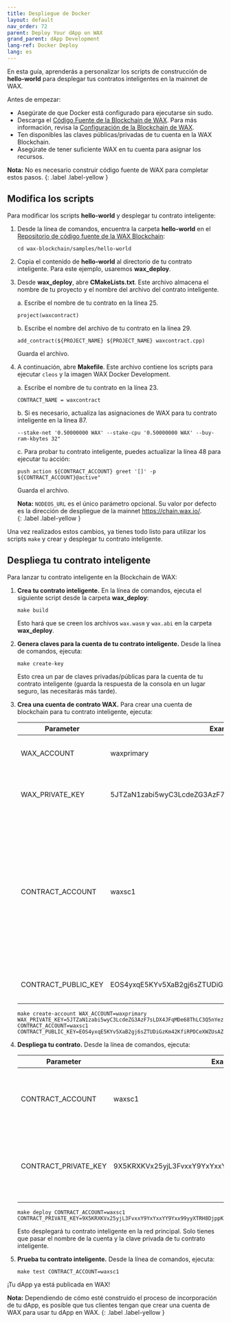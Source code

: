 ```yaml
---
title: Despliegue de Docker
layout: default
nav_order: 72
parent: Deploy Your dApp on WAX
grand_parent: dApp Development
lang-ref: Docker Deploy
lang: es
---
```


En esta guía, aprenderás a personalizar los scripts de construcción de **hello-world** para desplegar tus contratos inteligentes en la mainnet de WAX.

Antes de empezar:

* Asegúrate de que Docker está configurado para ejecutarse sin sudo.
* Descarga el <a href="https://github.com/worldwide-asset-exchange/wax-blockchain" target="_blank">Código Fuente de la Blockchain de WAX</a>. Para más información, revisa la [Configuración de la Blockchain de WAX](/es/dapp-development/wax-blockchain-setup/).
* Ten disponibles las claves públicas/privadas de tu cuenta en la WAX Blockchain.
* Asegúrate de tener suficiente WAX en tu cuenta para asignar los recursos. 

<strong>Nota:</strong> No es necesario construir código fuente de WAX para completar estos pasos. 
{: .label .label-yellow }

## Modifica los scripts

Para modificar los scripts **hello-world** y desplegar tu contrato inteligente:

1. Desde la línea de comandos, encuentra la carpeta **hello-world** en el <a href="https://github.com/worldwide-asset-exchange/wax-blockchain" target="_blank">Repositorio de código fuente de la WAX Blockchain</a>:

    ```shell
    cd wax-blockchain/samples/hello-world
    ```

3. Copia el contenido de **hello-world** al directorio de tu contrato inteligente. Para este ejemplo, usaremos **wax_deploy**. 

4. Desde **wax_deploy**, abre **CMakeLists.txt**. Este archivo almacena el nombre de tu proyecto y el nombre del archivo del contrato inteligente.

    a. Escribe el nombre de tu contrato en la línea 25.
    ```shell
    project(waxcontract)
    ```

    b. Escribe el nombre del archivo de tu contrato en la línea 29.

    ```shell
    add_contract(${PROJECT_NAME} ${PROJECT_NAME} waxcontract.cpp)
    ```

    Guarda el archivo.

5. A continuación, abre **Makefile**. Este archivo contiene los scripts para ejecutar `cleos` y la imagen WAX Docker Development.

    a. Escribe el nombre de tu contrato en la línea 23.
    ```shell
    CONTRACT_NAME = waxcontract
    ```

    b. Si es necesario, actualiza las asignaciones de WAX para tu contrato inteligente en la línea 87.
    ```shell
    --stake-net '0.50000000 WAX' --stake-cpu '0.50000000 WAX' --buy-ram-kbytes 32"
    ```

    c. Para probar tu contrato inteligente, puedes actualizar la línea 48 para ejecutar tu acción:

    ```shell
    push action ${CONTRACT_ACCOUNT} greet '[]' -p ${CONTRACT_ACCOUNT}@active"
    ```

    Guarda el archivo.


    <strong>Nota:</strong> `NODEOS_URL` es el único parámetro opcional. Su valor por defecto es la dirección de despliegue de la mainnet https://chain.wax.io/.  
    {: .label .label-yellow }

Una vez realizados estos cambios, ya tienes todo listo para utilizar los scripts `make` y crear y desplegar tu contrato inteligente.

## Despliega tu contrato inteligente

Para lanzar tu contrato inteligente en la Blockchain de WAX:

1. **Crea tu contrato inteligente.** En la línea de comandos, ejecuta el siguiente script desde la carpeta **wax_deploy**:

    ```shell
    make build
    ```

    Esto hará que se creen los archivos `wax.wasm` y `wax.abi` en la carpeta **wax_deploy**.

2. **Genera claves para la cuenta de tu contrato inteligente.** Desde la línea de comandos, ejecuta:

    ```shell
    make create-key
    ```

    Esto crea un par de claves privadas/públicas para la cuenta de tu contrato inteligente (guarda la respuesta de la consola en un lugar seguro, las necesitarás más tarde).

4. **Crea una cuenta de contrato WAX.** Para crear una cuenta de blockchain para tu contrato inteligente, ejecuta:

    <table>
    <thead>
    <tr>
    <th style="width:28%">Parameter</th>
    <th>Example</th>
    <th>Description</th>
    </tr>
    </thead>

    <tbody>
    <tr>
    <td>WAX_ACCOUNT</td>
    <td>waxprimary</td>
    <td>El nombre de tu cuenta de desarrollador de dApp.</td>
    </tr>

    <tr>
    <td>WAX_PRIVATE_KEY</td>
    <td>5JTZaN1zabi5wyC3LcdeZG3AzF7sLDX4JFqMDe68ThLC3Q5nYez</td>
    <td>Clave privada para tu cuenta de desarrollador de dApp.</td>
    </tr>

    <tr>
    <td>CONTRACT_ACCOUNT</td>
    <td>waxsc1</td>
    <td>Especifica un nuevo nombre para tu cuenta de contrato inteligente. Los nombres de las cuentas deben tener menos de 13 caracteres y sólo contener letras [a-z] y números [1-5].</td>
    </tr>

    <tr>
    <td>CONTRACT_PUBLIC_KEY</td>
    <td>EOS4yxqE5KYv5XaB2gj6sZTUDiGzKm42KfiRPDCeXWZUsAZZVXk1F</td>
    <td>Nueva clave pública creada en el paso 2.</td>
    </tr>
    </tbody>
    </table>
 
    ```shell
    make create-account WAX_ACCOUNT=waxprimary WAX_PRIVATE_KEY=5JTZaN1zabi5wyC3LcdeZG3AzF7sLDX4JFqMDe68ThLC3Q5nYez CONTRACT_ACCOUNT=waxsc1 CONTRACT_PUBLIC_KEY=EOS4yxqE5KYv5XaB2gj6sZTUDiGzKm42KfiRPDCeXWZUsAZZVXk1F
    ```

5. **Despliega tu contrato.** Desde la línea de comandos, ejecuta: 

    <table>
    <thead>
    <tr>
    <th style="width:28%">Parameter</th>
    <th>Example</th>
    <th>Description</th>
    </tr>
    </thead>

    <tbody>
    <tr>
    <td>CONTRACT_ACCOUNT</td>
    <td>waxsc1</td>
    <td>El nombre que especificaste para la cuenta de tu contrato inteligente.</td>
    </tr>

    <tr>
    <td>CONTRACT_PRIVATE_KEY</td>
    <td>9X5KRXKVx25yjL3FvxxY9YxYxxYY9Yxx99yyXTRH8DjppKpD9tKtVz</td>
    <td>Clave privada de la cuenta de tu contrato inteligente (que creaste en el paso 2).</td>
    </tr>
    </tbody>
    </table>

    ```shell
    make deploy CONTRACT_ACCOUNT=waxsc1 CONTRACT_PRIVATE_KEY=9X5KRXKVx25yjL3FvxxY9YxYxxYY9Yxx99yyXTRH8DjppKpD9tKtVz
    ```

    Esto desplegará tu contrato inteligente en la red principal. Solo tienes que pasar el nombre de la cuenta y la clave privada de tu contrato inteligente.

5. **Prueba tu contrato inteligente.** Desde la línea de comandos, ejecuta:

    ```shell
    make test CONTRACT_ACCOUNT=waxsc1
    ```

¡Tu dApp ya está publicada en WAX! 

<strong>Nota:</strong> Dependiendo de cómo esté construido el proceso de incorporación de tu dApp, es posible que tus clientes tengan que crear una cuenta de WAX para usar tu dApp en WAX.
{: .label .label-yellow }

